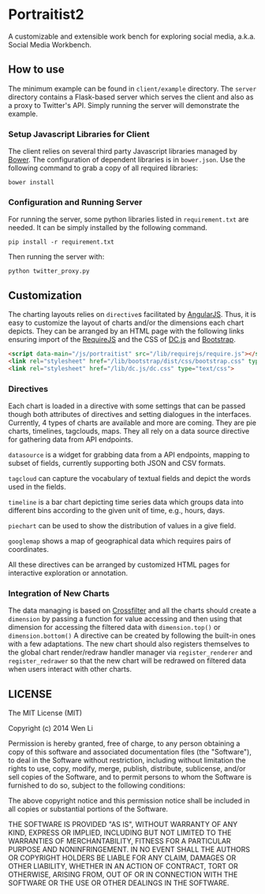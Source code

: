 # Portraitist2


A customizable and extensible work bench for exploring social media, a.k.a. Social Media Workbench.

## How to use

The minimum example can be found in ```client/example``` directory. The
```server``` directory contains a Flask-based server which serves the
client and also as a proxy to Twitter's API. Simply running the server
will demonstrate the example.

### Setup Javascript Libraries for Client

The client relies on several third party Javascript libraries managed
by [Bower](http://bower.io). The configuration of dependent libraries
is in ```bower.json```. Use the following command to grab a copy of all
required libraries:

```bower install```

### Configuration and Running Server
    
For running the server, some python libraries listed in
```requirement.txt``` are needed. It can be simply installed by 
the following command.

```pip install -r requirement.txt``` 

Then running the server with:

```python twitter_proxy.py```


## Customization

The charting layouts relies on ```directive```s facilitated
by [AngularJS](https://anguarjs.org). Thus, it is easy to
customize the layout of charts and/or the dimensions each chart
depicts. They can be arranged by an HTML page with the following
links ensuring import of the [RequireJS](http://requirejs.org)
and the CSS of [DC.js](https://github.com/dcjs/dcjs) and
[Bootstrap](https://getbootstrap.com).

```html
<script data-main="/js/portraitist" src="/lib/requirejs/require.js"></script>
<link rel="stylesheet" href="/lib/bootstrap/dist/css/bootstrap.css" type="text/css">
<link rel="stylesheet" href="/lib/dc.js/dc.css" type="text/css">
```

### Directives

Each chart is loaded in a directive with some settings that can be passed though both
attributes of directives and setting dialogues in the interfaces. Currently,
4 types of charts are available and more are coming. They are pie charts,
timelines, tagclouds, maps. They all rely on a data source directive for
gathering data from API endpoints.

```datasource``` is a widget for grabbing data from a API endpoints, mapping to
subset of fields, currently supporting both JSON and CSV formats.

```tagcloud``` can capture the vocabulary of textual fields and depict
the words used in the fields.

```timeline``` is a bar chart depicting time series data which groups
data into different bins according to the given unit of time, e.g.,
hours, days.

```piechart``` can be used to show the distribution of values in a give
field.

```googlemap``` shows a map of geographical data which requires pairs of
coordinates.

All these directives can be arranged by customized HTML pages for
interactive exploration or annotation.

### Integration of New Charts

The data managing is based on [Crossfilter](https://github.com/square/crossfilter)
and all the charts should create a ```dimension``` by passing a function
for value accessing and then using that dimension for accessing the
filtered data with ```dimension.top()``` or ```dimension.bottom()```
A directive can be created by following the built-in ones with a few
adaptations. The new chart should also registers themselves to the global
chart render/redraw handler manager via ```register_renderer``` and
```register_redrawer``` so that the new chart will be redrawed on
filtered data when users interact with other charts.

## LICENSE

The MIT License (MIT)

Copyright (c) 2014 Wen Li

Permission is hereby granted, free of charge, to any person obtaining a copy
of this software and associated documentation files (the "Software"), to deal
in the Software without restriction, including without limitation the rights
to use, copy, modify, merge, publish, distribute, sublicense, and/or sell
copies of the Software, and to permit persons to whom the Software is
furnished to do so, subject to the following conditions:

The above copyright notice and this permission notice shall be included in
all copies or substantial portions of the Software.

THE SOFTWARE IS PROVIDED "AS IS", WITHOUT WARRANTY OF ANY KIND, EXPRESS OR
IMPLIED, INCLUDING BUT NOT LIMITED TO THE WARRANTIES OF MERCHANTABILITY,
FITNESS FOR A PARTICULAR PURPOSE AND NONINFRINGEMENT. IN NO EVENT SHALL THE
AUTHORS OR COPYRIGHT HOLDERS BE LIABLE FOR ANY CLAIM, DAMAGES OR OTHER
LIABILITY, WHETHER IN AN ACTION OF CONTRACT, TORT OR OTHERWISE, ARISING FROM,
OUT OF OR IN CONNECTION WITH THE SOFTWARE OR THE USE OR OTHER DEALINGS IN
THE SOFTWARE.
